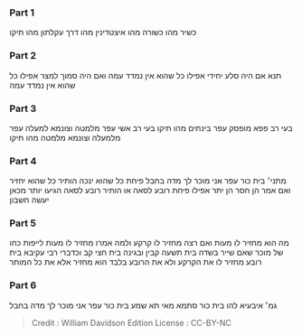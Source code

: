 
### Part 1
כשיר מהו כשורה מהו איצטדינין מהו דרך עקלתון מהו תיקו

### Part 2
תנא אם היה סלע יחידי אפילו כל שהוא אין נמדד עמה ואם היה סמוך למצר אפילו כל שהוא אין נמדד עמה

### Part 3
בעי רב פפא מופסק עפר בינתים מהו תיקו בעי רב אשי עפר מלמטה וצונמא למעלה עפר מלמעלה וצונמא מלמטה מהו תיקו

### Part 4
מתני׳ בית כור עפר אני מוכר לך מדה בחבל פיחת כל שהוא ינכה הותיר כל שהוא יחזיר ואם אמר הן חסר הן יתר אפילו פיחת רובע לסאה או הותיר רובע לסאה הגיעו יותר מכאן יעשה חשבון

### Part 5
מה הוא מחזיר לו מעות ואם רצה מחזיר לו קרקע ולמה אמרו מחזיר לו מעות לייפות כחו של מוכר שאם שייר בשדה בית תשעה קבין ובגינה בית חצי קב וכדברי רבי עקיבא בית רובע מחזיר לו את הקרקע ולא את הרובע בלבד הוא מחזיר אלא את כל המותר

### Part 6
גמ׳ איבעיא להו בית כור סתמא מאי תא שמע בית כור עפר אני מוכר לך מדה בחבל

>Credit : William Davidson Edition
>License : CC-BY-NC